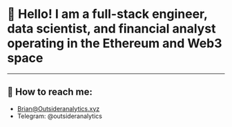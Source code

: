 # :wave: Hello! I am a full-stack engineer, data scientist, and financial analyst operating in the Ethereum and Web3 space
---
## :email: How to reach me:
* Brian@Outsideranalytics.xyz
* Telegram: @outsideranalytics

